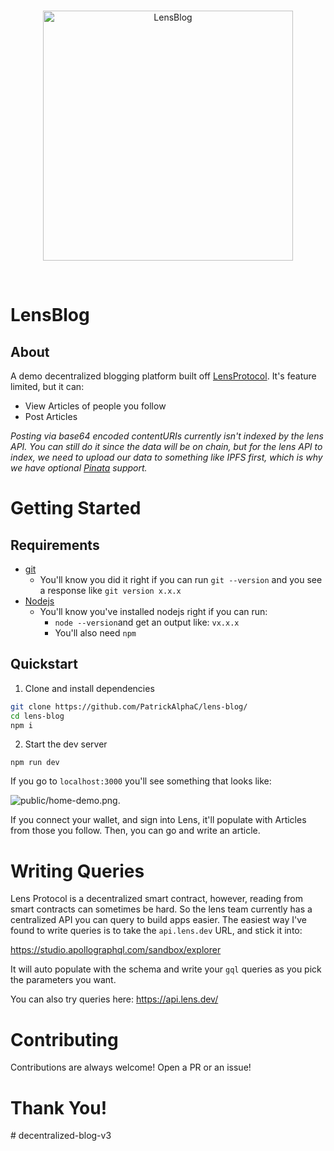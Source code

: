 <br/>
<p align="center">
<a href="https://www.lens.xyz/" target="_blank">
<img src="./public/logo-full-black.svg" width="400" alt="LensBlog">
</a>
</p>
<br/>

# LensBlog

## About

A demo decentralized blogging platform built off [LensProtocol](https://www.lens.xyz/). It's feature limited, but it can:

- View Articles of people you follow
- Post Articles

_Posting via base64 encoded contentURIs currently isn't indexed by the lens API. You can still do it since the data will be on chain, but for the lens API to index, we need to upload our data to something like IPFS first, which is why we have optional [Pinata](https://app.pinata.cloud/) support._

# Getting Started 

## Requirements

- [git](https://git-scm.com/book/en/v2/Getting-Started-Installing-Git)
  - You'll know you did it right if you can run `git --version` and you see a response like `git version x.x.x`
- [Nodejs](https://nodejs.org/en/)
  - You'll know you've installed nodejs right if you can run:
    - `node --version`and get an output like: `vx.x.x`
    - You'll also need `npm`

## Quickstart

1. Clone and install dependencies
   
```bash
git clone https://github.com/PatrickAlphaC/lens-blog/
cd lens-blog
npm i
```

2. Start the dev server

```
npm run dev
```

If you go to `localhost:3000` you'll see something that looks like:

![public/home-demo.png](public/home-demo.png).

If you connect your wallet, and sign into Lens, it'll populate with Articles from those you follow. Then, you can go and write an article. 

# Writing Queries

Lens Protocol is a decentralized smart contract, however, reading from smart contracts can sometimes be hard. So the lens team currently has a centralized API you can query to build apps easier. The easiest way I've found to write queries is to take the `api.lens.dev` URL, and stick it into:

https://studio.apollographql.com/sandbox/explorer

It will auto populate with the schema and write your `gql` queries as you pick the parameters you want. 

You can also try queries here: https://api.lens.dev/

# Contributing

Contributions are always welcome! Open a PR or an issue!

# Thank You!
#   d e c e n t r a l i z e d - b l o g - v 3  
 